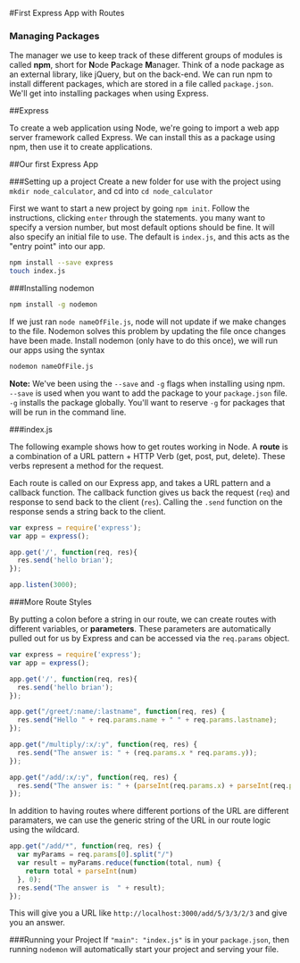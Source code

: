 #First Express App with Routes

### Managing Packages

The manager we use to keep track of these different groups of modules is called **npm**, short for **N**ode **P**ackage **M**anager. Think of a node package as an external library, like jQuery, but on the back-end. We can run npm to install different packages, which are stored in a file called `package.json`. We'll get into installing packages when using Express.

##Express

To create a web application using Node, we're going to import a web app server framework called Express. We can install this as a package using npm, then use it to create applications.

##Our first Express App

###Setting up a project
Create a new folder for use with the project using `mkdir node_calculator`, and cd into `cd node_calculator`

First we want to start a new project by going `npm init`. Follow the instructions, clicking `enter` through the statements. you many want to specify a version number, but most default options should be fine. It will also specify an initial file to use. The default is `index.js`, and this acts as the "entry point" into our app.

```bash
npm install --save express
touch index.js
```

###Installing nodemon
```bash
npm install -g nodemon
```

If we just ran `node nameOfFile.js`, node will not update if we make changes to the file. Nodemon solves this problem by updating the file once changes have been made. Install nodemon (only have to do this once), we will run our apps using the syntax

```bash
nodemon nameOfFile.js
```

**Note:** We've been using the `--save` and `-g` flags when installing using npm. `--save` is used when you want to add the package to your `package.json` file. `-g` installs the package globally. You'll want to reserve `-g` for packages that will be run in the command line.

###index.js

The following example shows how to get routes working in Node. A **route** is a combination of a URL pattern + HTTP Verb (get, post, put, delete). These verbs represent a method for the request.

Each route is called on our Express app, and takes a URL pattern and a callback function. The callback function gives us back the request (`req`) and response to send back to the client (`res`). Calling the `.send` function on the response sends a string back to the client.

```js
var express = require('express');
var app = express();

app.get('/', function(req, res){
  res.send('hello brian');
});

app.listen(3000);
```

###More Route Styles

By putting a colon before a string in our route, we can create routes with different variables, or **parameters**. These parameters are automatically pulled out for us by Express and can be accessed via the `req.params` object.

```js
var express = require('express');
var app = express();

app.get('/', function(req, res){
  res.send('hello brian');
});

app.get("/greet/:name/:lastname", function(req, res) {
  res.send("Hello " + req.params.name + " " + req.params.lastname);
});

app.get("/multiply/:x/:y", function(req, res) {
  res.send("The answer is: " + (req.params.x * req.params.y));
});

app.get("/add/:x/:y", function(req, res) {
  res.send("The answer is: " + (parseInt(req.params.x) + parseInt(req.params.y)));
});
```

In addition to having routes where different portions of the URL are different paramaters, we can use the generic string of the URL in our route logic using the wildcard.

```js
app.get("/add/*", function(req, res) {
  var myParams = req.params[0].split("/")
  var result = myParams.reduce(function(total, num) {
    return total + parseInt(num)
  }, 0);
  res.send("The answer is  " + result);
});
```

This will give you a URL like `http://localhost:3000/add/5/3/3/2/3` and give you an answer.

###Running your Project
If `"main": "index.js"` is in your `package.json`, then running `nodemon` will automatically start your project and serving your file.
